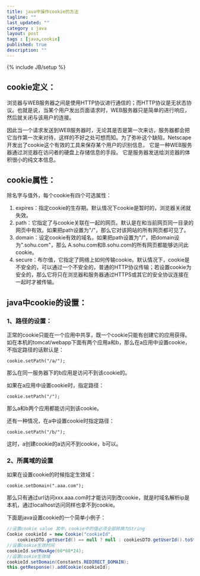 ```yaml
---
title: java中操作cookie的方法
tagline: ""
last_updated: ""
category : java
layout: post
tags : [java,cookie]
published: true
description: ""
---
```

{% include JB/setup %}

## cookie定义：  

浏览器与WEB服务器之间是使用HTTP协议进行通信的；而HTTP协议是无状态协议。也就是说，当某个用户发出页面请求时，WEB服务器只是简单的进行响应，然后就关闭与该用户的连接。  

因此当一个请求发送到WEB服务器时，无论其是否是第一次来访，服务器都会把它当作第一次来对待，这样的不好之处可想而知。为了弥补这个缺陷，Netscape开发出了cookie这个有效的工具来保存某个用户的识别信息， 它是一种WEB服务器通过浏览器在访问者的硬盘上存储信息的手段。 它是服务器发送给浏览器的体积很小的纯文本信息。

## cookie属性：  

除名字与值外，每个cookie有四个可选属性：  
1. expires：指定cookie的生存期。默认情况下cookie是暂时的，浏览器关闭就失效。  
2. path：它指定了与cookie关联在一起的网页。默认是在和当前网页同一目录的网页中有效。如果把path设置为"/"，那么它对该网站的所有网页都可见了。  
3. domain：设定cookie有效的域名，如果把path设置为"/"，把domain设为".sohu.com"，那么 A.sohu.com和B.sohu.com的所有网页都能够访问此cookie。  
4. secure：布尔值，它指定了网络上如何传输cookie。默认情况下，cookie是不安全的，可以通过一个不安全的，普通的HTTP协议传输；若设置cookie为安全的，那么它将只在浏览器和服务器通过HTTPS或其它的安全协议连接在一起时才被传输。  

## java中cookie的设置：  

### 1、路径的设置：  
正常的cookie只能在一个应用中共享，既一个cookie只能有创建它的应用获得。
如在本机的tomcat/webapp下面有两个应用a和b，那么在a应用中设置cookie，不指定路径的话默认是：  

```
cookie.setPath("/a/");
```

那么在同一服务器下的b应用是访问不到该cookie的。  

如果在a应用中设置cookie时，指定路径：  

```
cookie.setPath("/");
```

那么a和b两个应用都能访问到该cookie。  

还有一种情况，在a中设置cookie时指定路径：  

```
cookie.setPath("/b/");
```

这时，a创建cookie的a访问不到cookie，b可以。  

### 2、所属域的设置  

如果在设置cookie的时候指定生效域：  

```
cookie.setDomain(".aaa.com");
```

那么只有通过url访问xxx.aaa.com时才能访问到改cookie，就是时域名解析ip是本机，通过localhost访问同样也拿不到cookie。  

下面是java设置cookie的一个简单小例子：  

```java
//设置cookie value 其中，cookie中的值必须全部转换为String
Cookie cookieId = new Cookie("cookieId",
    cookiesDTO.getUserId() == null ? null : cookiesDTO.getUserId().toString());
//设置cookie生效时间
cookieId.setMaxAge(60*60*24);
//设置cookie生效域
cookieId.setDomain(Constants.REDIRECT_DOMAIN);
this.getResponse().addCookie(cookieId);
```
